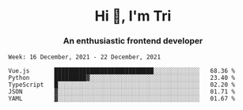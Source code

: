 <h1 align="center">Hi 👋, I'm Tri</h1>
<h3 align="center">An enthusiastic frontend developer</h3>

<!--START_SECTION:waka-->
```text
Week: 16 December, 2021 - 22 December, 2021

Vue.js       ████████████████████████████░░░░░░░░░░░░░   68.36 % 
Python       █████████▓░░░░░░░░░░░░░░░░░░░░░░░░░░░░░░░   23.40 % 
TypeScript   █░░░░░░░░░░░░░░░░░░░░░░░░░░░░░░░░░░░░░░░░   02.20 % 
JSON         ▓░░░░░░░░░░░░░░░░░░░░░░░░░░░░░░░░░░░░░░░░   01.71 % 
YAML         ▓░░░░░░░░░░░░░░░░░░░░░░░░░░░░░░░░░░░░░░░░   01.67 % 
```
<!--END_SECTION:waka-->
